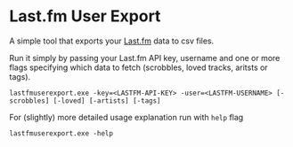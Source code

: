 # Last.fm User Export

A simple tool that exports your [Last.fm](https://last.fm) data to csv files.

Run it simply by passing your Last.fm API key, username and one or more flags specifying which data to fetch (scrobbles, loved tracks, aritsts or tags).

```
lastfmuserexport.exe -key=<LASTFM-API-KEY> -user=<LASTFM-USERNAME> [-scrobbles] [-loved] [-artists] [-tags]
```

For (slightly) more detailed usage explanation run with `help` flag

```
lastfmuserexport.exe -help
```
